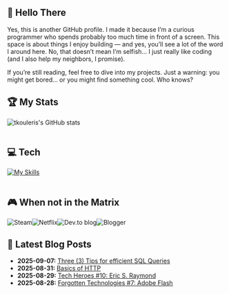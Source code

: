 <div > 

## 👋 Hello There  
Yes, this is another GitHub profile. I made it because I’m a curious programmer who spends probably too much time in front of a screen. This space is about things I enjoy building — and yes, you’ll see a lot of the word I around here. No, that doesn’t mean I’m selfish… I just really like coding (and I also help my neighbors, I promise).

If you’re still reading, feel free to dive into my projects. Just a warning: you might get bored… or you might find something cool. Who knows?
  
## 🏆 My Stats
![tkouleris's GitHub stats](https://github-readme-stats.vercel.app/api?username=tkouleris&hide=contribs,prs&theme=dracula)
<br><br>  
##  💻 Tech
[![My Skills](https://skillicons.dev/icons?i=php,py,java,laravel,flask,spring,html,js,jquery,vue,react,mysql,idea,postman,linux&perline=15)](https://skillicons.dev)
<br><br>
## 🎮 When not in the Matrix
![Steam](https://img.shields.io/badge/steam-%23000000.svg?style=for-the-badge&logo=steam&logoColor=white)![Netflix](https://img.shields.io/badge/Netflix-E50914?style=for-the-badge&logo=netflix&logoColor=white)![Dev.to blog](https://img.shields.io/badge/dev.to-0A0A0A?style=for-the-badge&logo=dev.to&logoColor=white)![Blogger](https://img.shields.io/badge/Blogger-FF5722?style=for-the-badge&logo=blogger&logoColor=white) 

## :thread: Latest Blog Posts
<ul>
  <li> <b>2025-09-07:</b> <a href="https://tkouleris.eu/blog/three-tips-for-efficient-sql-queries" target="_blank">Three (3) Tips for efficient SQL Queries</a></li>    
  <li> <b>2025-08-31:</b> <a href="https://tkouleris.eu/blog/basics-of-http" target="_blank">Basics of HTTP</a></li>     
  <li> <b>2025-08-29:</b> <a href="https://tkouleris.eu/blog/eric-s-raymond" target="_blank">Tech Heroes #10: Eric S. Raymond</a></li>     
  <li> <b>2025-08-28:</b> <a href="https://tkouleris.eu/blog/adobe-flash" target="_blank">Forgotten Technologies #7: Adobe Flash</a></li>   
</ul>
</div>
